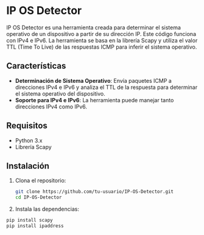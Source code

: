 # IP OS Detector

IP OS Detector es una herramienta creada para determinar el sistema operativo de un dispositivo a partir de su dirección IP. Este código funciona con IPv4 e IPv6. La herramienta se basa en la librería Scapy y utiliza el valor TTL (Time To Live) de las respuestas ICMP para inferir el sistema operativo.

## Características

- **Determinación de Sistema Operativo**: Envía paquetes ICMP a direcciones IPv4 e IPv6 y analiza el TTL de la respuesta para determinar el sistema operativo del dispositivo.
- **Soporte para IPv4 e IPv6**: La herramienta puede manejar tanto direcciones IPv4 como IPv6.

## Requisitos

- Python 3.x
- Librería Scapy

## Instalación

1. Clona el repositorio:
   ```sh
   git clone https://github.com/tu-usuario/IP-OS-Detector.git
   cd IP-OS-Detector

2. Instala las dependencias:
```sh
pip install scapy
pip install ipaddress

